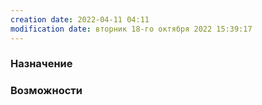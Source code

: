 ```yaml
---
creation date: 2022-04-11 04:11
modification date: вторник 18-го октября 2022 15:39:17
---
```


### Назначение

### Возможности 